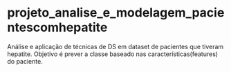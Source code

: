 # projeto_analise_e_modelagem_pacientescomhepatite
Análise e aplicação de técnicas de DS em dataset de pacientes que tiveram hepatite. Objetivo é prever a classe baseado nas características(features) do paciente.
